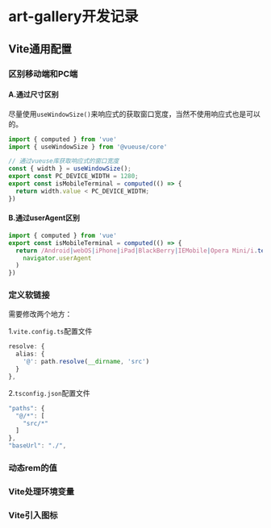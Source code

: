 # art-gallery开发记录
## Vite通用配置

### 区别移动端和PC端

#### A.通过尺寸区别

尽量使用`useWindowSize()`来响应式的获取窗口宽度，当然不使用响应式也是可以的。

```typescript
import { computed } from 'vue'
import { useWindowSize } from '@vueuse/core'

// 通过vueuse库获取响应式的窗口宽度
const { width } = useWindowSize();
export const PC_DEVICE_WIDTH = 1280;
export const isMobileTerminal = computed(() => {
  return width.value < PC_DEVICE_WIDTH;
})
```

#### B.通过userAgent区别

```typescript
import { computed } from 'vue'
export const isMobileTerminal = computed(() => {
  return /Android|webOS|iPhone|iPad|BlackBerry|IEMobile|Opera Mini/i.test(
  	navigator.userAgent
  )
})
```

### 定义软链接

需要修改两个地方：

1.`vite.config.ts`配置文件

```ts
resolve: {
  alias: {
    '@': path.resolve(__dirname, 'src')
  }
},
```

2.`tsconfig.json`配置文件

```ts
"paths": {
  "@/*": [
    "src/*"
  ]
},
"baseUrl": "./",
```

### 动态rem的值

### Vite处理环境变量

### Vite引入图标



